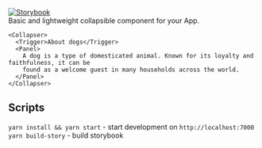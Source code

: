 [![Storybook](https://cdn.jsdelivr.net/gh/storybookjs/brand@master/badge/badge-storybook.svg)](https://toastyboost.github.io/react-collapser)  
Basic and lightweight collapsible component for your App.

```
<Collapser>
  <Trigger>About dogs</Trigger>
  <Panel>
    A dog is a type of domesticated animal. Known for its loyalty and faithfulness, it can be
    found as a welcome guest in many households across the world.
  </Panel>
</Collapser>
```

## Scripts

`yarn install && yarn start` - start development on `http://localhost:7000`  
`yarn build-story` - build storybook
